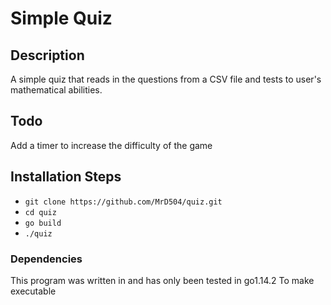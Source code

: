 # Simple Quiz

## Description
A simple quiz that reads in the questions from a CSV file and tests to user's
mathematical abilities.

## Todo
Add a timer to increase the difficulty of the game

## Installation Steps
- ``` git clone https://github.com/MrD504/quiz.git ```
- ``` cd quiz ```
- ``` go build ```
- ``` ./quiz ```

### Dependencies
This program was written in and has only been tested in go1.14.2
To make executable
